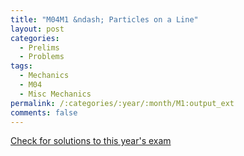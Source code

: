 ```yaml
---
title: "M04M1 &ndash; Particles on a Line"
layout: post
categories:
  - Prelims
  - Problems
tags:
  - Mechanics
  - M04
  - Misc Mechanics
permalink: /:categories/:year/:month/M1:output_ext
comments: false
---
```

<object data="2004M1M.pdf" type="application/pdf" width="100%" height="500"></object>
<div class="message"><a href='https://princetonprelim.com/prelim/13/'>Check for solutions to this year's exam</a></div>